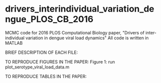 # drivers_interindividual_variation_dengue_PLOS_CB_2016
MCMC code for 2016 PLOS Computational Biology paper, "Drivers of inter-individual variation in dengue viral load dynamics"
All code is written in MATLAB

BRIEF DESCRIPTION OF EACH FILE: 


TO REPRODUCE FIGURES IN THE PAPER: 
Figure 1: run plot_serotype_viral_load_data.m

TO REPRODUCE TABLES IN THE PAPER: 
